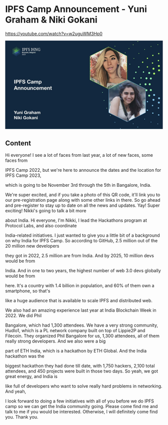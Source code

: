 
# IPFS Camp Announcement - Yuni Graham & Niki Gokani

<https://youtube.com/watch?v=w2uguWM3Hp0>

![image for IPFS Camp Announcement - Yuni Graham & Niki Gokani](/thing23/w2uguWM3Hp0.jpg)

## Content

Hi everyone! I see a lot of faces from last year, a lot of new faces, some faces from

IPFS Camp 2022, but we're here to announce the dates and the location for IPFS Camp 2023,

which is going to be November 3rd through the 5th in Bangalore, India.

We're super excited, and if you take a photo of this QR code, it'll link you to our pre-registration
page along with some other links in there. So go ahead and pre-register to stay up to
date on all the news and updates. Yay! Super exciting! Nikki's going to talk a bit more

about India. Hi everyone, I'm Nikki, I lead the Hackathons program at Protocol Labs, and also coordinate

India-related initiatives. I just wanted to give you a little bit of a background on why
India for IPFS Camp. So according to GitHub, 2.5 million out of the 20 million new developers

they got in 2022, 2.5 million are from India. And by 2025, 10 million devs would be from

India. And in one to two years, the highest number of web 3.0 devs globally would be from

here. It's a country with 1.4 billion in population, and 60% of them own a smartphone, so that's

like a huge audience that is available to scale IPFS and distributed web.

We also had an amazing experience last year at India Blockchain Week in 2022. We did Phil

Bangalore, which had 1,300 attendees. We have a very strong community, Hudlo1, which is
a PL network company built on top of Lippie2P and Filecoin. They organized Phil Bangalore
for us, 1,300 attendees, all of them really strong developers. And we also were a big

part of ETH India, which is a hackathon by ETH Global. And the India hackathon was the

biggest hackathon they had done till date, with 1,750 hackers, 2,100 total attendees,
and 450 projects were built in those two days. So yeah, we got great energy, and India is

like full of developers who want to solve really hard problems in networking. And yeah,

I look forward to doing a few initiatives with all of you before we do IPFS camp so we can get the India community going. Please come find me and talk to me if you would be interested. Otherwise, I will definitely come find you. Thank you.

